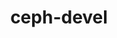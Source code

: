 ---
permalink: /engineering/projects/ceph-devel/
project_link_name: ceph-devel
project_maintainers: ''
project_stats: 'true'
project_url: https://github.com/ceph/ceph/commit/
title: ceph-devel
display: false
---